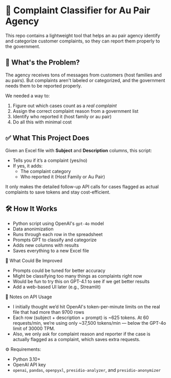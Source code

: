 # 🧾 Complaint Classifier for Au Pair Agency

This repo contains a lightweight tool that helps an au pair agency identify and categorize customer complaints, so they can report them properly to the government.

## 🧩 What's the Problem?

The agency receives tons of messages from customers (host families and au pairs). But complaints aren't labeled or categorized, and the government needs them to be reported properly.

We needed a way to:
1. Figure out which cases count as a *real complaint*
2. Assign the correct complaint reason from a government list
3. Identify who reported it (host family or au pair)
4. Do all this with minimal cost

## ✅ What This Project Does

Given an Excel file with **Subject** and **Description** columns, this script:

- Tells you if it’s a complaint (yes/no)
- If yes, it adds:
  - The complaint category
  - Who reported it (Host Family or Au Pair)

It only makes the detailed follow-up API calls for cases flagged as actual complaints to save tokens and stay cost-efficient.

## 🛠️ How It Works

- Python script using OpenAI's `gpt-4o` model
- Data anonimization
- Runs through each row in the spreadsheet
- Prompts GPT to classify and categorize
- Adds new columns with results
- Saves everything to a new Excel file

🚦 What Could Be Improved
- Prompts could be tuned for better accuracy
- Might be classifying too many things as complaints right now
- Would be fun to try this on GPT-4.1 to see if we get better results
- Add a web-based UI later (e.g., Streamlit)

💬 Notes on API Usage
- I initially thought we’d hit OpenAI's token-per-minute limits on the real file that had more than 9700 rows
- Each row (subject + description + prompt) is ~625 tokens. At 60 requests/min, we’re using only ~37,500 tokens/min — below the GPT-4o limit of 30000 TPM.
- Also, we only ask for complaint reason and reporter if the case is actually flagged as a complaint, which saves extra requests.


⚙️ Requirements:
- Python 3.10+
- OpenAI API key
- `openai`, `pandas`, `openpyxl`, `presidio-analyzer`, and `presidio-anonymizer`
